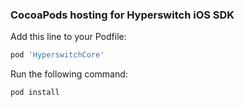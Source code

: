 ### CocoaPods hosting for Hyperswitch iOS SDK

Add this line to your Podfile:

```ruby
pod 'HyperswitchCore'
```

Run the following command:

```ruby
pod install
```
